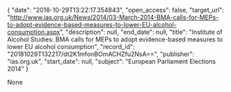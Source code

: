 {
  "date": "2018-10-29T13:22:17.354843", 
  "open_access": false, 
  "target_url": "http://www.ias.org.uk/News/2014/03-March-2014-BMA-calls-for-MEPs-to-adopt-evidence-based-measures-to-lower-EU-alcohol-consumption.aspx", 
  "description": null, 
  "end_date": null, 
  "title": "Institute of Alcohol Studies: BMA calls for MEPs to adopt evidence-based measures to lower EU alcohol consumption", 
  "record_id": "20181029T132217/dt2K1mfonBOmACHZfu2NsA==", 
  "publisher": "ias.org.uk", 
  "start_date": null, 
  "subject": "European Parliament Elections 2014"
}

None